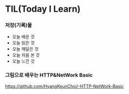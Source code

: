 # TIL(Today I Learn)

### 저장(기록)물

+ 오늘 배운 것
+ 오늘 읽은 것
+ 오늘 깨달은 것
+ 오늘 처음 본 것
+ 오늘 느낀 것


### 그림으로 배우는 HTTP&NetWork Basic
https://github.com/HyangKeunChoi/-HTTP-NetWork-Basic
